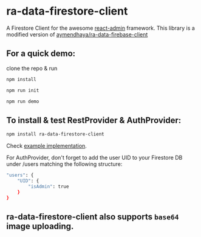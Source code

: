 # ra-data-firestore-client

A Firestore Client for the awesome [react-admin](https://github.com/marmelab/react-admin) framework. 
This library is a modified version of [aymendhaya/ra-data-firebase-client](https://github.com/aymendhaya/ra-data-firebase-client)

## For a quick demo:
clone the repo & run 

```bash
npm install 
```

```bash
npm run init 
```

```bash
npm run demo 
```
## To install & test RestProvider & AuthProvider:

```bash
npm install ra-data-firestore-client
```
Check [example implementation](https://github.com/rafalzawadzki/ra-data-firestore-client/blob/master/src/demo/App.js).


For AuthProvider, don't forget to add the user UID to your Firestore DB under /users matching the following structure:

```bash
"users": {
    "UID": {
        "isAdmin": true
    }
}
```

## ra-data-firestore-client also supports `base64` image uploading. 

